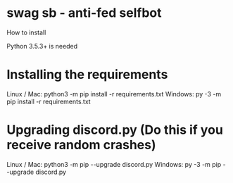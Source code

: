 # swag sb - anti-fed selfbot

How to install

Python 3.5.3+ is needed

# Installing the requirements

Linux / Mac: python3 -m pip install -r requirements.txt
Windows: py -3 -m pip install -r requirements.txt
 
# Upgrading discord.py (Do this if you receive random crashes)

Linux / Mac: python3 -m pip --upgrade discord.py
Windows: py -3 -m pip --upgrade discord.py
